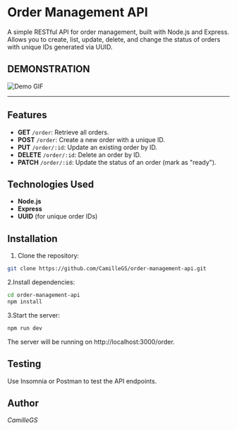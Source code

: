 # Order Management API

A simple RESTful API for order management, built with Node.js and Express. Allows you to create, list, update, delete, and change the status of orders with unique IDs generated via UUID.


## DEMONSTRATION
![Demo GIF](/assets/preview(1).gif)


---

## Features

- **GET** `/order`: Retrieve all orders.
- **POST** `/order`: Create a new order with a unique ID.
- **PUT** `/order/:id`: Update an existing order by ID.
- **DELETE** `/order/:id`: Delete an order by ID.
- **PATCH** `/order/:id`: Update the status of an order (mark as "ready").

## Technologies Used

- **Node.js**
- **Express**
- **UUID** (for unique order IDs)

## Installation

1. Clone the repository:
```bash
git clone https://github.com/CamilleGS/order-management-api.git 
```
2.Install dependencies: 
```bash
cd order-management-api
npm install
```
3.Start the server:
```bash
npm run dev
```
The server will be running on http://localhost:3000/order.

## Testing
Use Insomnia or Postman to test the API endpoints.

## Author 
_CamilleGS_
